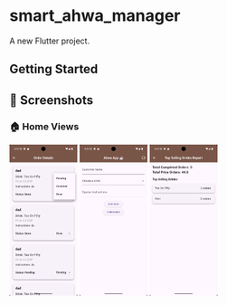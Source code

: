 # smart_ahwa_manager

A new Flutter project.

## Getting Started
## 📸 Screenshots


### 🏠 Home Views
<img src="screen_shots/s1.png" width="120" />
<img src="screen_shots/s2.png" width="120" />
<img src="screen_shots/s3.png" width="120" />
 


